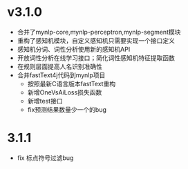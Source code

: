 # v3.1.0
- 合并了mynlp-core,mynlp-perceptron,mynlp-segment模块
- 重构了感知机模块，自定义感知机只需要实现一个接口定义
- 感知机分词、词性分析使用新的感知机API
- 开放词性分析在线学习接口；简化词性感知机特征提取函数
- 在规则层面提高人名识别准确性
- 合并fastText4j代码到mynlp项目
    - 按照最新C语言版本fastText重构
    - 新增OneVsAiLoss损失函数
    - 新增test接口
    - fix预测结果数量少一个的bug
    
# 3.1.1
- fix 标点符号过滤bug